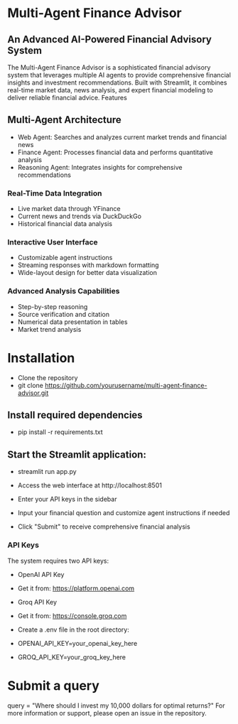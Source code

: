 # Multi-Agent Finance Advisor
## An Advanced AI-Powered Financial Advisory System

The Multi-Agent Finance Advisor is a sophisticated financial advisory system that leverages multiple AI agents to provide comprehensive financial insights and investment recommendations. Built with Streamlit, it combines real-time market data, news analysis, and expert financial modeling to deliver reliable financial advice.
Features

## Multi-Agent Architecture

- Web Agent: Searches and analyzes current market trends and financial news
- Finance Agent: Processes financial data and performs quantitative analysis
- Reasoning Agent: Integrates insights for comprehensive recommendations


### Real-Time Data Integration

- Live market data through YFinance
- Current news and trends via DuckDuckGo
- Historical financial data analysis


### Interactive User Interface

- Customizable agent instructions
- Streaming responses with markdown formatting
- Wide-layout design for better data visualization


### Advanced Analysis Capabilities

- Step-by-step reasoning
- Source verification and citation
- Numerical data presentation in tables
- Market trend analysis



# Installation
- Clone the repository
- git clone https://github.com/yourusername/multi-agent-finance-advisor.git

## Install required dependencies
- pip install -r requirements.txt

## Start the Streamlit application:

- streamlit run app.py

- Access the web interface at http://localhost:8501
- Enter your API keys in the sidebar
- Input your financial question and customize agent instructions if needed
- Click "Submit" to receive comprehensive financial analysis

### API Keys
The system requires two API keys:

- OpenAI API Key

- Get it from: https://platform.openai.com

- Groq API Key

- Get it from: https://console.groq.com

- Create a .env file in the root directory:
- OPENAI_API_KEY=your_openai_key_here
- GROQ_API_KEY=your_groq_key_here

# Submit a query
query = "Where should I invest my 10,000 dollars for optimal returns?"
For more information or support, please open an issue in the repository.
